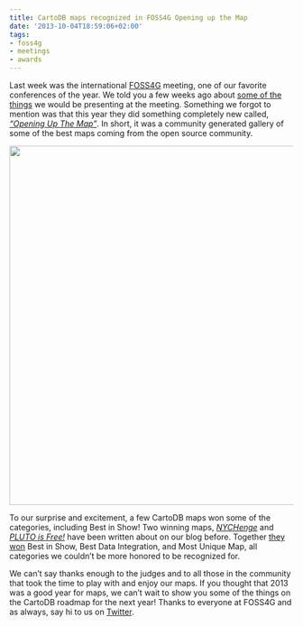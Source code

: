 ```yaml
---
title: CartoDB maps recognized in FOSS4G Opening up the Map
date: '2013-10-04T18:59:06+02:00'
tags:
- foss4g
- meetings
- awards
---
```


Last week was the international <a href="http://2013.foss4g.org/">FOSS4G</a> meeting, one of our favorite conferences of the year. We told you a few weeks ago about <a href="http://blog.cartodb.com/post/58078947064/its-foss4g-time-again">some of the things</a> we would be presenting at the meeting. Something we forgot to mention was that this year they did something completely new called, <a href="http://2013.foss4g.org/conf/gallery/">_“Opening Up The Map”_</a>. In short, it was a community generated gallery of some of the best maps coming from the open source community.

<img src="http://i.imgur.com/lDmy2Bd.jpg" width="637px"/>

To our surprise and excitement, a few CartoDB maps won some of the categories, including Best in Show! Two winning maps, _<a href="http://nychenge.com/">NYCHenge</a>_ and <a href="http://andrewxhill.github.io/cartodb-examples/scroll-story/pluto/index.html#0">_PLUTO is Free!_</a> have been written about on our blog before. Together <a href="http://2013.foss4g.org/conf/gallery/winners">they won</a> Best in Show, Best Data Integration, and Most Unique Map, all categories we couldn’t be more honored to be recognized for.

We can’t say thanks enough to the judges and to all those in the community that took the time to play with and enjoy our maps. If you thought that 2013 was a good year for maps, we can’t wait to show you some of the things on the CartoDB roadmap for the next year! Thanks to everyone at FOSS4G and as always, say hi to us on <a href="https://twitter.com/cartodb">Twitter</a>.
